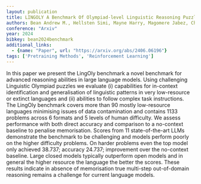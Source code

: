 ```yaml
---
layout: publication
title: LINGOLY A Benchmark Of Olympiad-level Linguistic Reasoning Puzzles In Low-resource And Extinct Languages
authors: Bean Andrew M., Hellsten Simi, Mayne Harry, Magomere Jabez, Chi Ethan A., Chi Ryan, Hale Scott A., Kirk Hannah Rose
conference: "Arxiv"
year: 2024
bibkey: bean2024benchmark
additional_links:
  - {name: "Paper", url: "https://arxiv.org/abs/2406.06196"}
tags: ['Pretraining Methods', 'Reinforcement Learning']
---
```

In this paper we present the LingOly benchmark a novel benchmark for advanced reasoning abilities in large language models. Using challenging Linguistic Olympiad puzzles we evaluate (i) capabilities for in-context identification and generalisation of linguistic patterns in very low-resource or extinct languages and (ii) abilities to follow complex task instructions. The LingOly benchmark covers more than 90 mostly low-resource languages minimising issues of data contamination and contains 1133 problems across 6 formats and 5 levels of human difficulty. We assess performance with both direct accuracy and comparison to a no-context baseline to penalise memorisation. Scores from 11 state-of-the-art LLMs demonstrate the benchmark to be challenging and models perform poorly on the higher difficulty problems. On harder problems even the top model only achieved 38.737; accuracy 24.737; improvement over the no-context baseline. Large closed models typically outperform open models and in general the higher resource the language the better the scores. These results indicate in absence of memorisation true multi-step out-of-domain reasoning remains a challenge for current language models.
